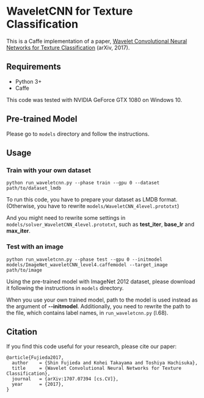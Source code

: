 # WaveletCNN for Texture Classification

This is a Caffe implementation of a paper, [Wavelet Convolutional Neural Networks for Texture Classification](https://arxiv.org/abs/1707.07394) (arXiv, 2017).

## Requirements

- Python 3+
- Caffe

This code was tested with NVIDIA GeForce GTX 1080 on Windows 10.

## Pre-trained Model

Please go to `models` directory and follow the instructions.

## Usage

### Train with your own dataset

```
python run_waveletcnn.py --phase train --gpu 0 --dataset path/to/dataset_lmdb
```

To run this code, you have to prepare your dataset as LMDB format. (Otherwise, you have to rewrite `models/WaveletCNN_4level.prototxt`)

And you might need to rewrite some settings in `models/solver_WaveletCNN_4level.prototxt`, such as **test_iter**, **base_lr** and **max_iter**.

### Test with an image

```
python run_waveletcnn.py --phase test --gpu 0 --initmodel models/ImageNet_waveletCNN_level4.caffemodel --target_image path/to/image
```

Using the pre-trained model with ImageNet 2012 dataset, please download it following the instructions in `models` directory.

When you use your own trained model, path to the model is used instead as the argument of **--initmodel**. Additionally, you need to rewrite the path to the file, which contains label names, in `run_waveletcnn.py` (l.68).

## Citation

If you find this code useful for your research, please cite our paper:

```
@article{Fujieda2017,
  author    = {Shin Fujieda and Kohei Takayama and Toshiya Hachisuka},
  title     = {Wavelet Convolutional Neural Networks for Texture Classification},
  journal   = {arXiv:1707.07394 [cs.CV]},
  year      = {2017},
}
```
